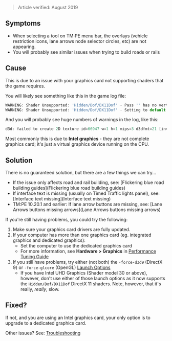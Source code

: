 > Article verified: August 2019

## Symptoms

* When selecting a tool on TM:PE menu bar, the overlays (vehicle restriction icons, lane arrows node selector circles, etc) are not appearing.
* You will probably see similar issues when trying to build roads or rails

## Cause

This is due to an issue with your graphics card not supporting shaders that the game requires.

You will likely see something like this in the game log file:

```js
WARNING: Shader Unsupported: 'Hidden/Dof/DX11Dof' - Pass '' has no vertex shader
WARNING: Shader Unsupported: 'Hidden/Dof/DX11Dof' - Setting to default shader.
```

And you will probably see huge numbers of warnings in the log, like this:

```csharp
d3d: failed to create 2D texture id=66947 w=1 h=1 mips=3 d3dfmt=21 [invalid call]
```

Most commonly this is due to **Intel graphics** - they are not complete graphics card; it's just a virtual graphics device running on the CPU.

## Solution

There is no guaranteed solution, but there are a few things we can try...

* If the issue only affects road and rail building, see: [Flickering blue road building guides](Flickering blue road building guides)
* If interface text is missing (usually on Timed Traffic lights panel), see: [Interface text missing](Interface text missing)
* TM:PE 10.20.1 and earlier: If lane arrow buttons are missing, see: [Lane Arrows buttons missing arrows](Lane Arrows buttons missing arrows)

If you're still having problems, you could try the following:

1. Make sure your graphics card drivers are fully updated.
2. If your computer has more than one graphics card (eg. integrated graphics and dedicated graphics):
    * Set the computer to use the dedicated graphics card
    * For more information, see **Hardware > Graphics** in [Performance Tuning Guide](https://steamcommunity.com/sharedfiles/filedetails/?id=465790009)
3. If you still have problems, try either (not both) the `-force-d3d9` (DirectX 9) or `-force-glcore` (OpenGL) [Launch Options](https://steamcommunity.com/sharedfiles/filedetails/?id=466981085)
    * If you have Intel UHD Graphics (Shader model 30 or above), however, don't use either of those launch options as it now supports the `Hidden/Dof/DX11Dof` DirectX 11 shaders. Note, however, that it's really, _really_, slow.

## Fixed?

If not, and you are using an Intel graphics card, your only option is to upgrade to a dedicated graphics card.

Other issues? See: [Troubleshooting](Troubleshooting)